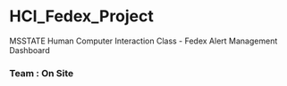 # HCI_Fedex_Project
MSSTATE Human Computer Interaction Class - Fedex Alert Management Dashboard 


### Team : On Site
